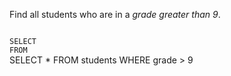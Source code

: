 Find all students who are in a _grade greater than 9_.



<Editor lang="sql" dbName="students1.db" type="exercise">
<code>
SELECT
FROM
</code>

<solution>
SELECT *
FROM students
WHERE grade > 9
</solution>
</Editor>